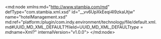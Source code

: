 <?xml version="1.0" encoding="UTF-8"?>
<md:node xmlns:md="http://www.stambia.com/md" defType="com.stambia.xml.xsd" id="__vv6UpXkEeqi4I9zkaUtjw" name="hotelManagement.xsd" md:ref="platform:/plugin/com.indy.environment/technology/file/default.xml.md#UUID_MD_XML_DEFAULT?fileId=UUID_MD_XML_DEFAULT$type=md$name=Xml?" internalVersion="v1.0.0">
  <attribute defType="com.stambia.xml.xsd.xsdReverseVersion" id="__vv6U5XkEeqi4I9zkaUtjw" value="1"/>
  <attribute defType="com.stambia.xml.xsd.xsdPath" id="__vwhQJXkEeqi4I9zkaUtjw" value="%{env:workspace_loc}%\Training\Files_In\Xml\hotelManagement.xsd"/>
  <attribute defType="com.stambia.xml.xsd.prefixForElement" id="__vwhQZXkEeqi4I9zkaUtjw" value="unqualified"/>
  <attribute defType="com.stambia.xml.xsd.prefixForAttribute" id="__vwhQpXkEeqi4I9zkaUtjw" value="unqualified"/>
  <attribute defType="com.stambia.xml.xsd.targetNamespace" id="__vwhQ5XkEeqi4I9zkaUtjw" value="http://stambia.org/samples/management"/>
  <node defType="com.stambia.xml.namespace" id="__vwhRZXkEeqi4I9zkaUtjw" name="http://stambia.org/samples/common">
    <attribute defType="com.stambia.xml.namespace.prefix" id="__vwhRpXkEeqi4I9zkaUtjw" value="com"/>
  </node>
  <node defType="com.stambia.xml.namespace" id="__vwhR5XkEeqi4I9zkaUtjw" name="http://stambia.org/samples/management">
    <attribute defType="com.stambia.xml.namespace.prefix" id="__vwhSJXkEeqi4I9zkaUtjw" value="mgt"/>
  </node>
  <node defType="com.stambia.xml.namespace" id="__vwhSZXkEeqi4I9zkaUtjw" name="http://www.w3.org/2001/XMLSchema">
    <attribute defType="com.stambia.xml.namespace.prefix" id="__vwhSpXkEeqi4I9zkaUtjw" value="xs"/>
  </node>
  <node defType="com.stambia.xml.root" id="__vwhS5XkEeqi4I9zkaUtjw" name="hotelManagement" position="0">
    <node defType="com.stambia.xml.sequence" id="__vwhTJXkEeqi4I9zkaUtjw" position="3">
      <attribute defType="com.stambia.xml.sequence.minOccurs" id="__vwhTZXkEeqi4I9zkaUtjw" value="1"/>
      <attribute defType="com.stambia.xml.sequence.maxOccurs" id="__vwhTpXkEeqi4I9zkaUtjw" value="1"/>
      <node defType="com.stambia.xml.element" id="__vwhT5XkEeqi4I9zkaUtjw" name="customer" position="0">
        <attribute defType="com.stambia.xml.element.minOccurs" id="__vwhUJXkEeqi4I9zkaUtjw" value="0"/>
        <attribute defType="com.stambia.xml.element.maxOccurs" id="__vwhUZXkEeqi4I9zkaUtjw" value="-1"/>
        <attribute defType="com.stambia.xml.element.originalType" id="__vwhUpXkEeqi4I9zkaUtjw" value="mgt:CustomerDetail"/>
        <node defType="com.stambia.xml.attribute" id="__vwhU5XkEeqi4I9zkaUtjw" name="customerId" position="0">
          <attribute defType="com.stambia.xml.attribute.type" id="__vwhVJXkEeqi4I9zkaUtjw" value="integer"/>
          <attribute defType="com.stambia.xml.attribute.originalType" id="__vwhVZXkEeqi4I9zkaUtjw" value="xs:integer"/>
          <attribute defType="com.stambia.xml.attribute.use" id="__vwhVpXkEeqi4I9zkaUtjw" value="optional"/>
        </node>
        <node defType="com.stambia.xml.attribute" id="__vwhV5XkEeqi4I9zkaUtjw" name="titleCode" position="1">
          <attribute defType="com.stambia.xml.attribute.type" id="__vwhWJXkEeqi4I9zkaUtjw" value="string"/>
          <attribute defType="com.stambia.xml.attribute.originalType" id="__vwhWZXkEeqi4I9zkaUtjw" value="xs:string"/>
          <attribute defType="com.stambia.xml.attribute.use" id="__vwhWpXkEeqi4I9zkaUtjw" value="optional"/>
        </node>
        <node defType="com.stambia.xml.attribute" id="__vwhW5XkEeqi4I9zkaUtjw" name="title" position="2">
          <attribute defType="com.stambia.xml.attribute.type" id="__vwhXJXkEeqi4I9zkaUtjw" value="string"/>
          <attribute defType="com.stambia.xml.attribute.originalType" id="__vwhXZXkEeqi4I9zkaUtjw" value="xs:string"/>
          <attribute defType="com.stambia.xml.attribute.use" id="__vwhXpXkEeqi4I9zkaUtjw" value="optional"/>
        </node>
        <node defType="com.stambia.xml.attribute" id="__vwhX5XkEeqi4I9zkaUtjw" name="firstName" position="3">
          <attribute defType="com.stambia.xml.attribute.type" id="__vwhYJXkEeqi4I9zkaUtjw" value="string"/>
          <attribute defType="com.stambia.xml.attribute.originalType" id="__vwhYZXkEeqi4I9zkaUtjw" value="xs:string"/>
          <attribute defType="com.stambia.xml.attribute.use" id="__vwhYpXkEeqi4I9zkaUtjw" value="optional"/>
        </node>
        <node defType="com.stambia.xml.attribute" id="__vwhY5XkEeqi4I9zkaUtjw" name="lastName" position="4">
          <attribute defType="com.stambia.xml.attribute.type" id="__vwhZJXkEeqi4I9zkaUtjw" value="string"/>
          <attribute defType="com.stambia.xml.attribute.originalType" id="__vwhZZXkEeqi4I9zkaUtjw" value="xs:string"/>
          <attribute defType="com.stambia.xml.attribute.use" id="__vwhZpXkEeqi4I9zkaUtjw" value="optional"/>
        </node>
        <node defType="com.stambia.xml.attribute" id="__vwhZ5XkEeqi4I9zkaUtjw" name="company" position="5">
          <attribute defType="com.stambia.xml.attribute.type" id="__vwhaJXkEeqi4I9zkaUtjw" value="string"/>
          <attribute defType="com.stambia.xml.attribute.originalType" id="__vwhaZXkEeqi4I9zkaUtjw" value="xs:string"/>
          <attribute defType="com.stambia.xml.attribute.use" id="__vwhapXkEeqi4I9zkaUtjw" value="optional"/>
        </node>
        <node defType="com.stambia.xml.attribute" id="__vwha5XkEeqi4I9zkaUtjw" name="birthDate" position="6">
          <attribute defType="com.stambia.xml.attribute.type" id="__vwhbJXkEeqi4I9zkaUtjw" value="dateTime"/>
          <attribute defType="com.stambia.xml.attribute.originalType" id="__vwhbZXkEeqi4I9zkaUtjw" value="xs:dateTime"/>
          <attribute defType="com.stambia.xml.attribute.use" id="__vwhbpXkEeqi4I9zkaUtjw" value="optional"/>
        </node>
        <node defType="com.stambia.xml.sequence" id="__vwhb5XkEeqi4I9zkaUtjw" position="10">
          <attribute defType="com.stambia.xml.sequence.minOccurs" id="__vwhcJXkEeqi4I9zkaUtjw" value="1"/>
          <attribute defType="com.stambia.xml.sequence.maxOccurs" id="__vwhcZXkEeqi4I9zkaUtjw" value="1"/>
          <node defType="com.stambia.xml.element" id="__vwhcpXkEeqi4I9zkaUtjw" name="address" position="0">
            <attribute defType="com.stambia.xml.element.minOccurs" id="__vwhc5XkEeqi4I9zkaUtjw" value="0"/>
            <attribute defType="com.stambia.xml.element.maxOccurs" id="__vwhdJXkEeqi4I9zkaUtjw" value="-1"/>
            <attribute defType="com.stambia.xml.element.originalType" id="__vwhdZXkEeqi4I9zkaUtjw" value="com:Address"/>
            <node defType="com.stambia.xml.attribute" id="__vwhdpXkEeqi4I9zkaUtjw" name="addressId" position="0">
              <attribute defType="com.stambia.xml.attribute.type" id="__vwhd5XkEeqi4I9zkaUtjw" value="integer"/>
              <attribute defType="com.stambia.xml.attribute.originalType" id="__vwheJXkEeqi4I9zkaUtjw" value="xs:integer"/>
              <attribute defType="com.stambia.xml.attribute.use" id="__vwheZXkEeqi4I9zkaUtjw" value="optional"/>
            </node>
            <node defType="com.stambia.xml.attribute" id="__vwhepXkEeqi4I9zkaUtjw" name="line1" position="1">
              <attribute defType="com.stambia.xml.attribute.type" id="__vwhe5XkEeqi4I9zkaUtjw" value="string"/>
              <attribute defType="com.stambia.xml.attribute.originalType" id="__vwhfJXkEeqi4I9zkaUtjw" value="xs:string"/>
              <attribute defType="com.stambia.xml.attribute.use" id="__vwhfZXkEeqi4I9zkaUtjw" value="optional"/>
            </node>
            <node defType="com.stambia.xml.attribute" id="__vwhfpXkEeqi4I9zkaUtjw" name="line2" position="2">
              <attribute defType="com.stambia.xml.attribute.type" id="__vwhf5XkEeqi4I9zkaUtjw" value="string"/>
              <attribute defType="com.stambia.xml.attribute.originalType" id="__vwhgJXkEeqi4I9zkaUtjw" value="xs:string"/>
              <attribute defType="com.stambia.xml.attribute.use" id="__vwhgZXkEeqi4I9zkaUtjw" value="optional"/>
            </node>
            <node defType="com.stambia.xml.attribute" id="__vwhgpXkEeqi4I9zkaUtjw" name="line3" position="3">
              <attribute defType="com.stambia.xml.attribute.type" id="__vwhg5XkEeqi4I9zkaUtjw" value="string"/>
              <attribute defType="com.stambia.xml.attribute.originalType" id="__vwhhJXkEeqi4I9zkaUtjw" value="xs:string"/>
              <attribute defType="com.stambia.xml.attribute.use" id="__vwhhZXkEeqi4I9zkaUtjw" value="optional"/>
            </node>
            <node defType="com.stambia.xml.attribute" id="__vwhhpXkEeqi4I9zkaUtjw" name="line4" position="4">
              <attribute defType="com.stambia.xml.attribute.type" id="__vwhh5XkEeqi4I9zkaUtjw" value="string"/>
              <attribute defType="com.stambia.xml.attribute.originalType" id="__vwhiJXkEeqi4I9zkaUtjw" value="xs:string"/>
              <attribute defType="com.stambia.xml.attribute.use" id="__vwhiZXkEeqi4I9zkaUtjw" value="optional"/>
            </node>
            <node defType="com.stambia.xml.attribute" id="__vwhipXkEeqi4I9zkaUtjw" name="zipCode" position="5">
              <attribute defType="com.stambia.xml.attribute.type" id="__vwhi5XkEeqi4I9zkaUtjw" value="string"/>
              <attribute defType="com.stambia.xml.attribute.originalType" id="__vwhjJXkEeqi4I9zkaUtjw" value="xs:string"/>
              <attribute defType="com.stambia.xml.attribute.use" id="__vwhjZXkEeqi4I9zkaUtjw" value="optional"/>
            </node>
            <node defType="com.stambia.xml.attribute" id="__vwhjpXkEeqi4I9zkaUtjw" name="city" position="6">
              <attribute defType="com.stambia.xml.attribute.type" id="__vwhj5XkEeqi4I9zkaUtjw" value="string"/>
              <attribute defType="com.stambia.xml.attribute.originalType" id="__vwhkJXkEeqi4I9zkaUtjw" value="xs:string"/>
              <attribute defType="com.stambia.xml.attribute.use" id="__vwhkZXkEeqi4I9zkaUtjw" value="optional"/>
            </node>
            <node defType="com.stambia.xml.attribute" id="__vwhkpXkEeqi4I9zkaUtjw" name="stateCode" position="7">
              <attribute defType="com.stambia.xml.attribute.type" id="__vwhk5XkEeqi4I9zkaUtjw" value="string"/>
              <attribute defType="com.stambia.xml.attribute.originalType" id="__vwhlJXkEeqi4I9zkaUtjw" value="xs:string"/>
              <attribute defType="com.stambia.xml.attribute.use" id="__vwhlZXkEeqi4I9zkaUtjw" value="optional"/>
            </node>
          </node>
          <node defType="com.stambia.xml.element" id="__vwhlpXkEeqi4I9zkaUtjw" name="phone" position="1">
            <attribute defType="com.stambia.xml.element.minOccurs" id="__vwhl5XkEeqi4I9zkaUtjw" value="0"/>
            <attribute defType="com.stambia.xml.element.maxOccurs" id="__vwhmJXkEeqi4I9zkaUtjw" value="-1"/>
            <attribute defType="com.stambia.xml.element.originalType" id="__vwhmZXkEeqi4I9zkaUtjw" value="com:Phone"/>
            <node defType="com.stambia.xml.attribute" id="__vwhmpXkEeqi4I9zkaUtjw" name="phoneId" position="0">
              <attribute defType="com.stambia.xml.attribute.type" id="__vwhm5XkEeqi4I9zkaUtjw" value="integer"/>
              <attribute defType="com.stambia.xml.attribute.originalType" id="__vwhnJXkEeqi4I9zkaUtjw" value="xs:integer"/>
              <attribute defType="com.stambia.xml.attribute.use" id="__vwhnZXkEeqi4I9zkaUtjw" value="optional"/>
            </node>
            <node defType="com.stambia.xml.attribute" id="__vwhnpXkEeqi4I9zkaUtjw" name="phoneTypeCode" position="1">
              <attribute defType="com.stambia.xml.attribute.type" id="__vwhn5XkEeqi4I9zkaUtjw" value="string"/>
              <attribute defType="com.stambia.xml.attribute.originalType" id="__vwhoJXkEeqi4I9zkaUtjw" value="xs:string"/>
              <attribute defType="com.stambia.xml.attribute.use" id="__vwhoZXkEeqi4I9zkaUtjw" value="optional"/>
            </node>
            <node defType="com.stambia.xml.attribute" id="__vwhopXkEeqi4I9zkaUtjw" name="phoneNumber" position="2">
              <attribute defType="com.stambia.xml.attribute.type" id="__vwho5XkEeqi4I9zkaUtjw" value="string"/>
              <attribute defType="com.stambia.xml.attribute.originalType" id="__vwhpJXkEeqi4I9zkaUtjw" value="xs:string"/>
              <attribute defType="com.stambia.xml.attribute.use" id="__vwhpZXkEeqi4I9zkaUtjw" value="optional"/>
            </node>
            <node defType="com.stambia.xml.attribute" id="__vwhppXkEeqi4I9zkaUtjw" name="phoneType" position="3">
              <attribute defType="com.stambia.xml.attribute.type" id="__vwhp5XkEeqi4I9zkaUtjw" value="string"/>
              <attribute defType="com.stambia.xml.attribute.originalType" id="__vwhqJXkEeqi4I9zkaUtjw" value="xs:string"/>
              <attribute defType="com.stambia.xml.attribute.use" id="__vwhqZXkEeqi4I9zkaUtjw" value="optional"/>
            </node>
            <node defType="com.stambia.xml.attribute" id="__vwhqpXkEeqi4I9zkaUtjw" name="phoningAllowed" position="4">
              <attribute defType="com.stambia.xml.attribute.type" id="__vwhq5XkEeqi4I9zkaUtjw" value="boolean"/>
              <attribute defType="com.stambia.xml.attribute.originalType" id="__vwhrJXkEeqi4I9zkaUtjw" value="xs:boolean"/>
              <attribute defType="com.stambia.xml.attribute.use" id="__vwhrZXkEeqi4I9zkaUtjw" value="optional"/>
            </node>
          </node>
          <node defType="com.stambia.xml.element" id="__vwhrpXkEeqi4I9zkaUtjw" name="email" position="2">
            <attribute defType="com.stambia.xml.element.minOccurs" id="__vwhr5XkEeqi4I9zkaUtjw" value="0"/>
            <attribute defType="com.stambia.xml.element.maxOccurs" id="__vwhsJXkEeqi4I9zkaUtjw" value="-1"/>
            <attribute defType="com.stambia.xml.element.originalType" id="__vwhsZXkEeqi4I9zkaUtjw" value="com:Email"/>
            <node defType="com.stambia.xml.attribute" id="__vwhspXkEeqi4I9zkaUtjw" name="emailId" position="0">
              <attribute defType="com.stambia.xml.attribute.type" id="__vwhs5XkEeqi4I9zkaUtjw" value="integer"/>
              <attribute defType="com.stambia.xml.attribute.originalType" id="__vwhtJXkEeqi4I9zkaUtjw" value="xs:integer"/>
              <attribute defType="com.stambia.xml.attribute.use" id="__vwhtZXkEeqi4I9zkaUtjw" value="optional"/>
            </node>
            <node defType="com.stambia.xml.attribute" id="__vwhtpXkEeqi4I9zkaUtjw" name="emailAddress" position="1">
              <attribute defType="com.stambia.xml.attribute.type" id="__vwht5XkEeqi4I9zkaUtjw" value="string"/>
              <attribute defType="com.stambia.xml.attribute.originalType" id="__vwhuJXkEeqi4I9zkaUtjw" value="xs:string"/>
              <attribute defType="com.stambia.xml.attribute.use" id="__vwhuZXkEeqi4I9zkaUtjw" value="optional"/>
            </node>
            <node defType="com.stambia.xml.attribute" id="__vwhupXkEeqi4I9zkaUtjw" name="emailType" position="2">
              <attribute defType="com.stambia.xml.attribute.type" id="__vwhu5XkEeqi4I9zkaUtjw" value="string"/>
              <attribute defType="com.stambia.xml.attribute.originalType" id="__vwhvJXkEeqi4I9zkaUtjw" value="xs:string"/>
              <attribute defType="com.stambia.xml.attribute.use" id="__vwhvZXkEeqi4I9zkaUtjw" value="optional"/>
            </node>
            <node defType="com.stambia.xml.attribute" id="__vwhvpXkEeqi4I9zkaUtjw" name="mailingAllowed" position="3">
              <attribute defType="com.stambia.xml.attribute.type" id="__vwhv5XkEeqi4I9zkaUtjw" value="boolean"/>
              <attribute defType="com.stambia.xml.attribute.originalType" id="__vwhwJXkEeqi4I9zkaUtjw" value="xs:boolean"/>
              <attribute defType="com.stambia.xml.attribute.use" id="__vwhwZXkEeqi4I9zkaUtjw" value="optional"/>
            </node>
          </node>
          <node defType="com.stambia.xml.element" id="__vwhwpXkEeqi4I9zkaUtjw" name="bill" position="3">
            <attribute defType="com.stambia.xml.element.minOccurs" id="__vwhw5XkEeqi4I9zkaUtjw" value="0"/>
            <attribute defType="com.stambia.xml.element.maxOccurs" id="__vwhxJXkEeqi4I9zkaUtjw" value="-1"/>
            <attribute defType="com.stambia.xml.element.originalType" id="__vwhxZXkEeqi4I9zkaUtjw" value="com:Bill"/>
            <node defType="com.stambia.xml.attribute" id="__vwhxpXkEeqi4I9zkaUtjw" name="billId" position="0">
              <attribute defType="com.stambia.xml.attribute.type" id="__vwhx5XkEeqi4I9zkaUtjw" value="integer"/>
              <attribute defType="com.stambia.xml.attribute.originalType" id="__vwhyJXkEeqi4I9zkaUtjw" value="xs:integer"/>
              <attribute defType="com.stambia.xml.attribute.use" id="__vwhyZXkEeqi4I9zkaUtjw" value="optional"/>
            </node>
            <node defType="com.stambia.xml.attribute" id="__vwhypXkEeqi4I9zkaUtjw" name="billDate" position="1">
              <attribute defType="com.stambia.xml.attribute.type" id="__vwhy5XkEeqi4I9zkaUtjw" value="dateTime"/>
              <attribute defType="com.stambia.xml.attribute.originalType" id="__vwhzJXkEeqi4I9zkaUtjw" value="xs:dateTime"/>
              <attribute defType="com.stambia.xml.attribute.use" id="__vwhzZXkEeqi4I9zkaUtjw" value="optional"/>
            </node>
            <node defType="com.stambia.xml.attribute" id="__vwhzpXkEeqi4I9zkaUtjw" name="paymentTypeCode" position="2">
              <attribute defType="com.stambia.xml.attribute.type" id="__vwhz5XkEeqi4I9zkaUtjw" value="string"/>
              <attribute defType="com.stambia.xml.attribute.originalType" id="__vwh0JXkEeqi4I9zkaUtjw" value="xs:string"/>
              <attribute defType="com.stambia.xml.attribute.use" id="__vwh0ZXkEeqi4I9zkaUtjw" value="optional"/>
            </node>
            <node defType="com.stambia.xml.attribute" id="__vwh0pXkEeqi4I9zkaUtjw" name="paymentType" position="3">
              <attribute defType="com.stambia.xml.attribute.type" id="__vwh05XkEeqi4I9zkaUtjw" value="string"/>
              <attribute defType="com.stambia.xml.attribute.originalType" id="__vwh1JXkEeqi4I9zkaUtjw" value="xs:string"/>
              <attribute defType="com.stambia.xml.attribute.use" id="__vwh1ZXkEeqi4I9zkaUtjw" value="optional"/>
            </node>
            <node defType="com.stambia.xml.attribute" id="__vwh1pXkEeqi4I9zkaUtjw" name="paymentDate" position="4">
              <attribute defType="com.stambia.xml.attribute.type" id="__vwh15XkEeqi4I9zkaUtjw" value="dateTime"/>
              <attribute defType="com.stambia.xml.attribute.originalType" id="__vwh2JXkEeqi4I9zkaUtjw" value="xs:dateTime"/>
              <attribute defType="com.stambia.xml.attribute.use" id="__vwh2ZXkEeqi4I9zkaUtjw" value="optional"/>
            </node>
            <node defType="com.stambia.xml.attribute" id="__vwh2pXkEeqi4I9zkaUtjw" name="totalAmount" position="5">
              <attribute defType="com.stambia.xml.attribute.type" id="__vwh25XkEeqi4I9zkaUtjw" value="decimal"/>
              <attribute defType="com.stambia.xml.attribute.originalType" id="__vwh3JXkEeqi4I9zkaUtjw" value="xs:decimal"/>
              <attribute defType="com.stambia.xml.attribute.use" id="__vwh3ZXkEeqi4I9zkaUtjw" value="optional"/>
            </node>
          </node>
        </node>
        <node defType="com.stambia.xml.propertyField" id="__vwh3pXkEeqi4I9zkaUtjw" name="sortLastname">
          <attribute defType="com.stambia.xml.propertyField.property" id="__vwh35XkEeqi4I9zkaUtjw" value="sortKey"/>
        </node>
        <node defType="com.stambia.xml.propertyField" id="__vwh4JXkEeqi4I9zkaUtjw" name="SortFirstname">
          <attribute defType="com.stambia.xml.propertyField.property" id="__vwh4ZXkEeqi4I9zkaUtjw" value="sortKey"/>
        </node>
      </node>
      <node defType="com.stambia.xml.element" id="__vwh4pXkEeqi4I9zkaUtjw" name="bedroom" position="1">
        <attribute defType="com.stambia.xml.element.minOccurs" id="__vwh45XkEeqi4I9zkaUtjw" value="0"/>
        <attribute defType="com.stambia.xml.element.maxOccurs" id="__vwh5JXkEeqi4I9zkaUtjw" value="-1"/>
        <attribute defType="com.stambia.xml.element.originalType" id="__vwh5ZXkEeqi4I9zkaUtjw" value="mgt:Bedroom"/>
        <node defType="com.stambia.xml.attribute" id="__vwh5pXkEeqi4I9zkaUtjw" name="bedroomId" position="0">
          <attribute defType="com.stambia.xml.attribute.type" id="__vwh55XkEeqi4I9zkaUtjw" value="integer"/>
          <attribute defType="com.stambia.xml.attribute.originalType" id="__vwh6JXkEeqi4I9zkaUtjw" value="xs:integer"/>
          <attribute defType="com.stambia.xml.attribute.use" id="__vwh6ZXkEeqi4I9zkaUtjw" value="optional"/>
        </node>
        <node defType="com.stambia.xml.attribute" id="__vwh6pXkEeqi4I9zkaUtjw" name="roomNumber" position="1">
          <attribute defType="com.stambia.xml.attribute.type" id="__vwh65XkEeqi4I9zkaUtjw" value="integer"/>
          <attribute defType="com.stambia.xml.attribute.originalType" id="__vwh7JXkEeqi4I9zkaUtjw" value="xs:integer"/>
          <attribute defType="com.stambia.xml.attribute.use" id="__vwh7ZXkEeqi4I9zkaUtjw" value="optional"/>
        </node>
        <node defType="com.stambia.xml.attribute" id="__vwh7pXkEeqi4I9zkaUtjw" name="floor" position="2">
          <attribute defType="com.stambia.xml.attribute.type" id="__vwh75XkEeqi4I9zkaUtjw" value="short"/>
          <attribute defType="com.stambia.xml.attribute.originalType" id="__vwh8JXkEeqi4I9zkaUtjw" value="xs:short"/>
          <attribute defType="com.stambia.xml.attribute.use" id="__vwh8ZXkEeqi4I9zkaUtjw" value="optional"/>
        </node>
        <node defType="com.stambia.xml.attribute" id="__vwh8pXkEeqi4I9zkaUtjw" name="bath" position="3">
          <attribute defType="com.stambia.xml.attribute.type" id="__vwh85XkEeqi4I9zkaUtjw" value="boolean"/>
          <attribute defType="com.stambia.xml.attribute.originalType" id="__vwh9JXkEeqi4I9zkaUtjw" value="xs:boolean"/>
          <attribute defType="com.stambia.xml.attribute.use" id="__vwh9ZXkEeqi4I9zkaUtjw" value="optional"/>
        </node>
        <node defType="com.stambia.xml.attribute" id="__vwh9pXkEeqi4I9zkaUtjw" name="shower" position="4">
          <attribute defType="com.stambia.xml.attribute.type" id="__vwh95XkEeqi4I9zkaUtjw" value="boolean"/>
          <attribute defType="com.stambia.xml.attribute.originalType" id="__vwh-JXkEeqi4I9zkaUtjw" value="xs:boolean"/>
          <attribute defType="com.stambia.xml.attribute.use" id="__vwh-ZXkEeqi4I9zkaUtjw" value="optional"/>
        </node>
        <node defType="com.stambia.xml.attribute" id="__vwh-pXkEeqi4I9zkaUtjw" name="bar" position="5">
          <attribute defType="com.stambia.xml.attribute.type" id="__vwh-5XkEeqi4I9zkaUtjw" value="boolean"/>
          <attribute defType="com.stambia.xml.attribute.originalType" id="__vwh_JXkEeqi4I9zkaUtjw" value="xs:boolean"/>
          <attribute defType="com.stambia.xml.attribute.use" id="__vwh_ZXkEeqi4I9zkaUtjw" value="optional"/>
        </node>
        <node defType="com.stambia.xml.attribute" id="__vwh_pXkEeqi4I9zkaUtjw" name="bedCount" position="6">
          <attribute defType="com.stambia.xml.attribute.type" id="__vwh_5XkEeqi4I9zkaUtjw" value="short"/>
          <attribute defType="com.stambia.xml.attribute.originalType" id="__vwiAJXkEeqi4I9zkaUtjw" value="xs:short"/>
          <attribute defType="com.stambia.xml.attribute.use" id="__vwiAZXkEeqi4I9zkaUtjw" value="optional"/>
        </node>
        <node defType="com.stambia.xml.attribute" id="__vwiApXkEeqi4I9zkaUtjw" name="phoneNumber" position="7">
          <attribute defType="com.stambia.xml.attribute.type" id="__vwiA5XkEeqi4I9zkaUtjw" value="string"/>
          <attribute defType="com.stambia.xml.attribute.originalType" id="__vwiBJXkEeqi4I9zkaUtjw" value="xs:string"/>
          <attribute defType="com.stambia.xml.attribute.use" id="__vwiBZXkEeqi4I9zkaUtjw" value="optional"/>
        </node>
        <node defType="com.stambia.xml.attribute" id="__vwiBpXkEeqi4I9zkaUtjw" name="bedroomType" position="8">
          <attribute defType="com.stambia.xml.attribute.type" id="__vwiB5XkEeqi4I9zkaUtjw" value="string"/>
          <attribute defType="com.stambia.xml.attribute.originalType" id="__vwiCJXkEeqi4I9zkaUtjw" value="xs:string"/>
          <attribute defType="com.stambia.xml.attribute.use" id="__vwiCZXkEeqi4I9zkaUtjw" value="optional"/>
        </node>
        <node defType="com.stambia.xml.sequence" id="__vwiCpXkEeqi4I9zkaUtjw" position="12">
          <attribute defType="com.stambia.xml.sequence.minOccurs" id="__vwiC5XkEeqi4I9zkaUtjw" value="1"/>
          <attribute defType="com.stambia.xml.sequence.maxOccurs" id="__vwiDJXkEeqi4I9zkaUtjw" value="1"/>
          <node defType="com.stambia.xml.element" id="__vwiDZXkEeqi4I9zkaUtjw" name="priceRange" position="0">
            <attribute defType="com.stambia.xml.element.minOccurs" id="__vwiDpXkEeqi4I9zkaUtjw" value="0"/>
            <attribute defType="com.stambia.xml.element.maxOccurs" id="__vwiD5XkEeqi4I9zkaUtjw" value="-1"/>
            <node defType="com.stambia.xml.attribute" id="__vwiEJXkEeqi4I9zkaUtjw" name="startDate" position="0">
              <attribute defType="com.stambia.xml.attribute.type" id="__vwiEZXkEeqi4I9zkaUtjw" value="dateTime"/>
              <attribute defType="com.stambia.xml.attribute.originalType" id="__vwiEpXkEeqi4I9zkaUtjw" value="xs:dateTime"/>
              <attribute defType="com.stambia.xml.attribute.use" id="__vwiE5XkEeqi4I9zkaUtjw" value="optional"/>
            </node>
            <node defType="com.stambia.xml.attribute" id="__vwiFJXkEeqi4I9zkaUtjw" name="endDate" position="1">
              <attribute defType="com.stambia.xml.attribute.type" id="__vwiFZXkEeqi4I9zkaUtjw" value="dateTime"/>
              <attribute defType="com.stambia.xml.attribute.originalType" id="__vwiFpXkEeqi4I9zkaUtjw" value="xs:dateTime"/>
              <attribute defType="com.stambia.xml.attribute.use" id="__vwiF5XkEeqi4I9zkaUtjw" value="optional"/>
            </node>
            <node defType="com.stambia.xml.attribute" id="__vwiGJXkEeqi4I9zkaUtjw" name="price" position="2">
              <attribute defType="com.stambia.xml.attribute.type" id="__vwiGZXkEeqi4I9zkaUtjw" value="decimal"/>
              <attribute defType="com.stambia.xml.attribute.originalType" id="__vwiGpXkEeqi4I9zkaUtjw" value="xs:decimal"/>
              <attribute defType="com.stambia.xml.attribute.use" id="__vwiG5XkEeqi4I9zkaUtjw" value="optional"/>
            </node>
            <node defType="com.stambia.xml.sequence" id="__vwiHJXkEeqi4I9zkaUtjw" position="6">
              <attribute defType="com.stambia.xml.sequence.minOccurs" id="__vwiHZXkEeqi4I9zkaUtjw" value="1"/>
              <attribute defType="com.stambia.xml.sequence.maxOccurs" id="__vwiHpXkEeqi4I9zkaUtjw" value="1"/>
              <node defType="com.stambia.xml.element" id="__vwiH5XkEeqi4I9zkaUtjw" name="occupation" position="0">
                <attribute defType="com.stambia.xml.element.minOccurs" id="__vwiIJXkEeqi4I9zkaUtjw" value="0"/>
                <attribute defType="com.stambia.xml.element.maxOccurs" id="__vwiIZXkEeqi4I9zkaUtjw" value="-1"/>
                <attribute defType="com.stambia.xml.element.originalType" id="__vwiIpXkEeqi4I9zkaUtjw" value="com:Occupation"/>
                <node defType="com.stambia.xml.attribute" id="__vwiI5XkEeqi4I9zkaUtjw" name="customerId" position="0">
                  <attribute defType="com.stambia.xml.attribute.type" id="__vwiJJXkEeqi4I9zkaUtjw" value="integer"/>
                  <attribute defType="com.stambia.xml.attribute.originalType" id="__vwiJZXkEeqi4I9zkaUtjw" value="xs:integer"/>
                  <attribute defType="com.stambia.xml.attribute.use" id="__vwiJpXkEeqi4I9zkaUtjw" value="optional"/>
                </node>
                <node defType="com.stambia.xml.attribute" id="__vwiJ5XkEeqi4I9zkaUtjw" name="occupationDate" position="1">
                  <attribute defType="com.stambia.xml.attribute.type" id="__vwiKJXkEeqi4I9zkaUtjw" value="dateTime"/>
                  <attribute defType="com.stambia.xml.attribute.originalType" id="__vwiKZXkEeqi4I9zkaUtjw" value="xs:dateTime"/>
                  <attribute defType="com.stambia.xml.attribute.use" id="__vwiKpXkEeqi4I9zkaUtjw" value="optional"/>
                </node>
                <node defType="com.stambia.xml.attribute" id="__vwiK5XkEeqi4I9zkaUtjw" name="personCount" position="2">
                  <attribute defType="com.stambia.xml.attribute.type" id="__vwiLJXkEeqi4I9zkaUtjw" value="short"/>
                  <attribute defType="com.stambia.xml.attribute.originalType" id="__vwiLZXkEeqi4I9zkaUtjw" value="xs:short"/>
                  <attribute defType="com.stambia.xml.attribute.use" id="__vwiLpXkEeqi4I9zkaUtjw" value="optional"/>
                </node>
                <node defType="com.stambia.xml.attribute" id="__vwiL5XkEeqi4I9zkaUtjw" name="booked" position="3">
                  <attribute defType="com.stambia.xml.attribute.type" id="__vwiMJXkEeqi4I9zkaUtjw" value="boolean"/>
                  <attribute defType="com.stambia.xml.attribute.originalType" id="__vwiMZXkEeqi4I9zkaUtjw" value="xs:boolean"/>
                  <attribute defType="com.stambia.xml.attribute.use" id="__vwiMpXkEeqi4I9zkaUtjw" value="optional"/>
                </node>
              </node>
            </node>
          </node>
        </node>
      </node>
    </node>
  </node>
</md:node>
